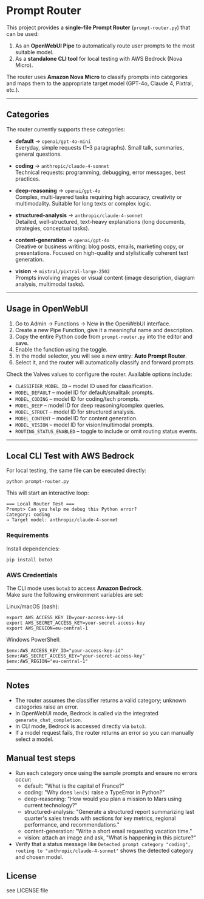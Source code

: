 # Prompt Router

This project provides a **single-file Prompt Router** (`prompt-router.py`) that can be used:

1. As an **OpenWebUI Pipe** to automatically route user prompts to the most suitable model.
2. As a **standalone CLI tool** for local testing with AWS Bedrock (Nova Micro).

The router uses **Amazon Nova Micro** to classify prompts into categories and maps them to the appropriate target model (GPT-4o, Claude 4, Pixtral, etc.).

---

## Categories

The router currently supports these categories:

- **default** → `openai/gpt-4o-mini`  
  Everyday, simple requests (1–3 paragraphs). Small talk, summaries, general questions.

- **coding** → `anthropic/claude-4-sonnet`  
  Technical requests: programming, debugging, error messages, best practices.

- **deep-reasoning** → `openai/gpt-4o`  
  Complex, multi-layered tasks requiring high accuracy, creativity or multimodality. Suitable for long texts or complex logic.

- **structured-analysis** → `anthropic/claude-4-sonnet`  
  Detailed, well-structured, text-heavy explanations (long documents, strategies, conceptual tasks).

- **content-generation** → `openai/gpt-4o`  
  Creative or business writing: blog posts, emails, marketing copy, or presentations. Focused on high-quality and stylistically coherent text generation.

- **vision** → `mistral/pixtral-large-2502`  
  Prompts involving images or visual content (image description, diagram analysis, multimodal tasks).

---

## Usage in OpenWebUI

1. Go to Admin → Functions → New in the OpenWebUI interface.
2. Create a new Pipe Function, give it a meaningful name and description.
3. Copy the entire Python code from `prompt-router.py` into the editor and save.
4. Enable the function using the toggle.
5. In the model selector, you will see a new entry: **Auto Prompt Router**.
6. Select it, and the router will automatically classify and forward prompts.

Check the Valves values to configure the router. Available options include:

- `CLASSIFIER_MODEL_ID` – model ID used for classification.
- `MODEL_DEFAULT` – model ID for default/smalltalk prompts.
- `MODEL_CODING` – model ID for coding/tech prompts.
- `MODEL_DEEP` – model ID for deep reasoning/complex queries.
- `MODEL_STRUCT` – model ID for structured analysis.
- `MODEL_CONTENT` – model ID for content generation.
- `MODEL_VISION` – model ID for vision/multimodal prompts.
- `ROUTING_STATUS_ENABLED` – toggle to include or omit routing status events.
---

## Local CLI Test with AWS Bedrock

For local testing, the same file can be executed directly:

    python prompt-router.py

This will start an interactive loop:

    === Local Router Test ===
    Prompt> Can you help me debug this Python error?
    Category: coding
    → Target model: anthropic/claude-4-sonnet

### Requirements

Install dependencies:

    pip install boto3

### AWS Credentials

The CLI mode uses `boto3` to access **Amazon Bedrock**.  
Make sure the following environment variables are set:

Linux/macOS (bash):

    export AWS_ACCESS_KEY_ID=your-access-key-id
    export AWS_SECRET_ACCESS_KEY=your-secret-access-key
    export AWS_REGION=eu-central-1

Windows PowerShell:

    $env:AWS_ACCESS_KEY_ID="your-access-key-id"
    $env:AWS_SECRET_ACCESS_KEY="your-secret-access-key"
    $env:AWS_REGION="eu-central-1"

---

## Notes

- The router assumes the classifier returns a valid category; unknown categories raise an error.
- In OpenWebUI mode, Bedrock is called via the integrated `generate_chat_completion`.
- In CLI mode, Bedrock is accessed directly via `boto3`.
- If a model request fails, the router returns an error so you can manually select a model.

## Manual test steps

- Run each category once using the sample prompts and ensure no errors occur:
  - default: "What is the capital of France?"
  - coding: "Why does `len(5)` raise a TypeError in Python?"
  - deep-reasoning: "How would you plan a mission to Mars using current technology?"
  - structured-analysis: "Generate a structured report summarizing last quarter's sales trends with sections for key metrics, regional performance, and recommendations."
  - content-generation: "Write a short email requesting vacation time."
  - vision: attach an image and ask, "What is happening in this picture?"
- Verify that a status message like `Detected prompt category "coding", routing to "anthropic/claude-4-sonnet"` shows the detected category and chosen model.

## License

see LICENSE file
